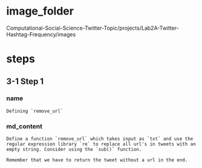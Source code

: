 # image_folder
Computational-Social-Science-Twitter-Topic/projects/Lab2A-Twitter-Hashtag-Frequency/images

# steps

## 3-1 Step 1
### name
```
Defining `remove_url`
```

### md_content 
```
Define a function `remove_url` which takes input as `txt` and use the regular expression library `re` to replace all url's in tweets with an empty string. Consider using the `sub()` function. 

Remember that we have to return the tweet without a url in the end. 
```